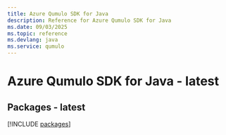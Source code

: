 ```yaml
---
title: Azure Qumulo SDK for Java
description: Reference for Azure Qumulo SDK for Java
ms.date: 09/03/2025
ms.topic: reference
ms.devlang: java
ms.service: qumulo
---
```

# Azure Qumulo SDK for Java - latest
## Packages - latest
[!INCLUDE [packages](qumulo-index.md)]